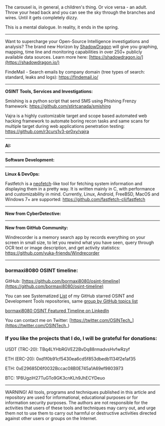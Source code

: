 
The carousel is, in general, a children's thing. Or vice versa - an adult. Throw your head back and you can see the sky through the branches and wires. Until it gets completely dizzy.

This is a mental dialogue. In reality, it ends in the spring.

----

Want to supercharge your Open-Source Intelligence investigations and analysis? The brand new Horizon by [ShadowDragon](https://www.linkedin.com/company/shadowdragon/) will give you graphing, mapping, time line and monitoring capabilities in over 250+ publicly available data sources. Learn more here: [https://shadowdragon.io/](https://shadowdragon.io/)

FindeMail - Search emails by company domain (tree types of search: standard, leaks and logs): https://findemail.io/

----

**OSINT Tools, Services and Investigations:**

Smishing is a python script that send SMS using Phishing Frenzy framework: https://github.com/stirtcanada/smishing

Vajra is a highly customizable target and scope based automated web hacking framework to automate boring recon tasks and same scans for multiple target during web applications penetration testing: https://github.com/r3curs1v3-pr0xy/vajra

----

**AI:**



---

**Software Development:**



----

**Linux & DevOps:**

Fastfetch is a [neofetch](https://github.com/dylanaraps/neofetch)-like tool for fetching system information and displaying them in a pretty way. It is written mainly in C, with performance and customizability in mind. Currently, Linux, Android, FreeBSD, MacOS and Windows 7+ are supported: https://github.com/fastfetch-cli/fastfetch

----

**New from CyberDetective:**



----

**New from GitHub Community:**

Windrecorder is a memory search app by records everything on your screen in small size, to let you rewind what you have seen, query through OCR text or image description, and get activity statistics: https://github.com/yuka-friends/Windrecorder

----
### bormaxi8080 OSINT timeline:

GitHub: [https://github.com/bormaxi8080/osint-timeline](https://github.com/bormaxi8080/osint-timeline)

You can see Systematized [List](https://github.com/bormaxi8080/github-starred-repos-builder/blob/main/starred_repos.md) of my GitHub starred OSINT and Development Tools repositories, same [group by GitHub topics list](https://github.com/bormaxi8080/starred)

[bormaxi8080 OSINT Featured Timeline on LinkedIn](https://www.linkedin.com/in/osintech/details/featured/)

You can contact me on Twitter: [https://twitter.com/OSINTech_](https://twitter.com/OSINTech_)
### If you like the projects that I do, I will be grateful for donations:

USDT (TRC-20): TBq4LYHbRGVEZ2BvDq88rmadvsHvfwRzyf

ETH (ERC-20): 0xd1f0b91cf5430ea6cd5f853dbedb1134f2e1af35

ETH: 0xE29685D6f0032Bccac08B0E745a1A69ef9803973

BTC: 1P8UgziH27TuGTo9GK3cnKLh9JhECYDeuo

----

WARNING! All tools, programs and techniques published in this article and repository are used for informational, educational purposes or for information security purposes. The authors are not responsible for the activities that users of these tools and techniques may carry out, and urge them not to use them to carry out harmful or destructive activities directed against other users or groups on the Internet.
